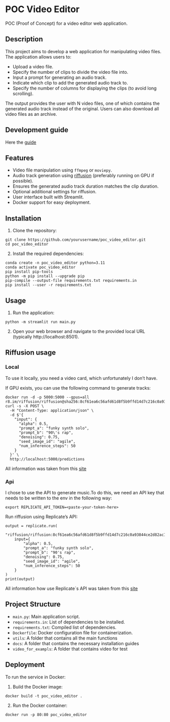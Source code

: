 # POC Video Editor

POC (Proof of Concept) for a video editor web application.

## Description

This project aims to develop a web application for manipulating video files. The application allows users to:

- Upload a video file.
- Specify the number of clips to divide the video file into.
- Input a prompt for generating an audio track.
- Indicate which clip to add the generated audio track to.
- Specify the number of columns for displaying the clips (to avoid long scrolling).

The output provides the user with N video files, one of which contains the generated audio track instead of the original. Users can also download all video files as an archive.

## Development guide

Here the [guide](./docs/development_guide.md)

## Features

- Video file manipulation using `ffmpeg` or `moviepy`.
- Audio track generation using [riffusion](https://github.com/riffusion/riffusion) (preferably running on GPU if possible).
- Ensures the generated audio track duration matches the clip duration.
- Optional additional settings for riffusion.
- User interface built with Streamlit.
- Docker support for easy deployment.

## Installation

1. Clone the repository:
```shell
git clone https://github.com/yourusername/poc_video_editor.git
cd poc_video_editor
```

2. Install the required dependencies:
```shell
conda create -n poc_video_editor python=3.11
conda activate poc_video_editor
pip install pip-tools
python -m pip install --upgrade pip
pip-compile --output-file requirements.txt requirements.in
pip install --user -r requirements.txt
```

## Usage

1. Run the application:
```shell
python -m streamlit run main.py
```
2. Open your web browser and navigate to the provided local URL (typically http://localhost:8501).

## Riffusion usage

### Local
To use it locally, you need a video card, which unfortunately I don’t have.

If GPU exists, you can use the following command to generate tracks:
```shell
docker run -d -p 5000:5000 --gpus=all r8.im/riffusion/riffusion@sha256:8cf61ea6c56afd61d8f5b9ffd14d7c216c0a93844ce2d82ac1c9ecc9c7f24e05
curl -s -X POST \
  -H "Content-Type: application/json" \
  -d $'{
    "input": {
      "alpha": 0.5,
      "prompt_a": "funky synth solo",
      "prompt_b": "90\'s rap",
      "denoising": 0.75,
      "seed_image_id": "agile",
      "num_inference_steps": 50
    }
  }' \
  http://localhost:5000/predictions
```
All information was taken from this [site](https://replicate.com/riffusion/riffusion?input=docker)

### Api
I chose to use the API to generate music.To do this, we need an API key that needs to be written to the env in the following way:
```shell
export REPLICATE_API_TOKEN=<paste-your-token-here>
```
Run riffusion using Replicate’s API:
```shell
output = replicate.run(
    "riffusion/riffusion:8cf61ea6c56afd61d8f5b9ffd14d7c216c0a93844ce2d82ac1c9ecc9c7f24e05",
    input={
        "alpha": 0.5,
        "prompt_a": "funky synth solo",
        "prompt_b": "90's rap",
        "denoising": 0.75,
        "seed_image_id": "agile",
        "num_inference_steps": 50
    }
)
print(output)
```
All information how use Replicate`s API was taken from this [site](https://replicate.com/riffusion/riffusion?input=python)


## Project Structure

- `main.py`: Main application script.
- `requirements.in`: List of dependencies to be installed.
- `requirements.txt`: Compiled list of dependencies.
- `Dockerfile`: Docker configuration file for containerization.
- `utils`: A folder that contains all the main functions
- `docs`: A folder that contains the necessary installation guides
- `video_for_exampls`: A folder that contains video for test 

## Deployment

To run the service in Docker:

1. Build the Docker image:
```shell
docker build -t poc_video_editor .
```

2. Run the Docker container:
```shell
docker run -p 80:80 poc_video_editor
```
